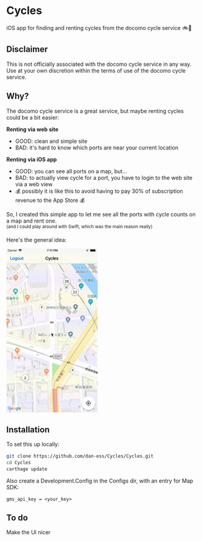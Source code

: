 # Cycles

iOS app for finding and renting cycles from the docomo cycle service :bike::tokyo_tower:

## Disclaimer
This is not officially associated with the docomo cycle service in any way.
Use at your own discretion within the terms of use of the docomo cycle service.

## Why?

The docomo cycle service is a great service, but maybe renting cycles could be a bit easier:

**Renting via web site**
- GOOD: clean and simple site
- BAD: it's hard to know which ports are near your current location

**Renting via iOS app**
- GOOD: you can see all ports on a map, but...
- BAD: to actually view cycle for a port, you have to login to the web site via a web view
- :moneybag: possibly it is like this to avoid having to pay 30% of subscription revenue to the App Store :moneybag:


So, I created this simple app to let me see all the ports with cycle counts on a map and rent one.\
<sup>(and I could play around with Swift, which was the main reason really)</sup>

Here's the general idea:

<img src="cyc.gif" width="240" height="430">

## Installation

To set this up locally:

```sh
git clone https://github.com/dan-ess/Cycles/Cycles.git
cd Cycles
carthage update
```

Also create a Development.Config in the Configs dir, with an entry for Map SDK:

```
gms_api_key = <your_key>
```

## To do
Make the UI nicer
